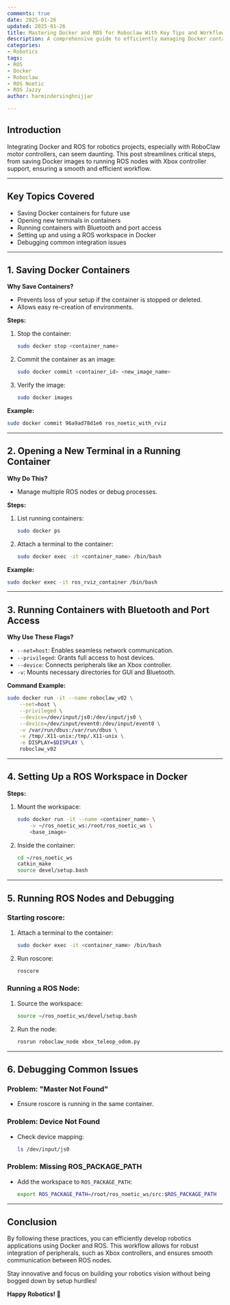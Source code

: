 ```yaml
---
comments: true  
date: 2025-01-26  
updated: 2025-01-26  
title: Mastering Docker and ROS for Roboclaw With Key Tips and Workflows
description: A comprehensive guide to efficiently managing Docker containers and ROS nodes for Roboclaw integration, including tips for saving containers, opening new terminals, and debugging common issues.  
categories: 
- Robotics
tags:
- ROS
- Docker
- Roboclaw
- ROS Noetic 
- ROS Jazzy 
author: harmindersinghnijjar  

---
```


## Introduction

Integrating Docker and ROS for robotics projects, especially with RoboClaw motor controllers, can seem daunting. This post streamlines critical steps, from saving Docker images to running ROS nodes with Xbox controller support, ensuring a smooth and efficient workflow.

---

## Key Topics Covered

- Saving Docker containers for future use
- Opening new terminals in containers
- Running containers with Bluetooth and port access
- Setting up and using a ROS workspace in Docker
- Debugging common integration issues

---

## 1. Saving Docker Containers

**Why Save Containers?**

- Prevents loss of your setup if the container is stopped or deleted.
- Allows easy re-creation of environments.

**Steps:**

1. Stop the container:
   ```bash
   sudo docker stop <container_name>
   ```
2. Commit the container as an image:
   ```bash
   sudo docker commit <container_id> <new_image_name>
   ```
3. Verify the image:
   ```bash
   sudo docker images
   ```

**Example:**
```bash
sudo docker commit 96a9ad78d1e6 ros_noetic_with_rviz
```

---

## 2. Opening a New Terminal in a Running Container

**Why Do This?**

- Manage multiple ROS nodes or debug processes.

**Steps:**

1. List running containers:
   ```bash
   sudo docker ps
   ```
2. Attach a terminal to the container:
   ```bash
   sudo docker exec -it <container_name> /bin/bash
   ```

**Example:**
```bash
sudo docker exec -it ros_rviz_container /bin/bash
```

---

## 3. Running Containers with Bluetooth and Port Access

**Why Use These Flags?**

- `--net=host`: Enables seamless network communication.
- `--privileged`: Grants full access to host devices.
- `--device`: Connects peripherals like an Xbox controller.
- `-v`: Mounts necessary directories for GUI and Bluetooth.

**Command Example:**
```bash
sudo docker run -it --name roboclaw_v02 \
    --net=host \
    --privileged \
    --device=/dev/input/js0:/dev/input/js0 \
    --device=/dev/input/event0:/dev/input/event0 \
    -v /var/run/dbus:/var/run/dbus \
    -v /tmp/.X11-unix:/tmp/.X11-unix \
    -e DISPLAY=$DISPLAY \
    roboclaw_v02
```


---

## 4. Setting Up a ROS Workspace in Docker

**Steps:**

1. Mount the workspace:
   ```bash
   sudo docker run -it --name <container_name> \
       -v ~/ros_noetic_ws:/root/ros_noetic_ws \
       <base_image>
   ```
2. Inside the container:
   ```bash
   cd ~/ros_noetic_ws
   catkin_make
   source devel/setup.bash
   ```

---

## 5. Running ROS Nodes and Debugging

### Starting roscore:

1. Attach a terminal to the container:
   ```bash
   sudo docker exec -it <container_name> /bin/bash
   ```
2. Run roscore:
   ```bash
   roscore
   ```

### Running a ROS Node:

1. Source the workspace:
   ```bash
   source ~/ros_noetic_ws/devel/setup.bash
   ```
2. Run the node:
   ```bash
   rosrun roboclaw_node xbox_teleop_odom.py
   ```

---

## 6. Debugging Common Issues

### Problem: "Master Not Found"

- Ensure roscore is running in the same container.

### Problem: Device Not Found

- Check device mapping:
   ```bash
   ls /dev/input/js0
   ```

### Problem: Missing ROS_PACKAGE_PATH

- Add the workspace to `ROS_PACKAGE_PATH`:
   ```bash
   export ROS_PACKAGE_PATH=/root/ros_noetic_ws/src:$ROS_PACKAGE_PATH
   ```

---

## Conclusion

By following these practices, you can efficiently develop robotics applications using Docker and ROS. This workflow allows for robust integration of peripherals, such as Xbox controllers, and ensures smooth communication between ROS nodes. 

Stay innovative and focus on building your robotics vision without being bogged down by setup hurdles!

**Happy Robotics! 🚀**

